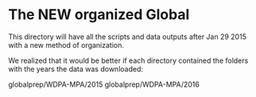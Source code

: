 # The **NEW** organized Global

This directory will have all the scripts and data outputs after Jan 29 2015 with a new method of organization.  

We realized that it would be better if each directory contained the folders with the years the data was downloaded: 

globalprep/WDPA-MPA/2015
globalprep/WDPA-MPA/2016

